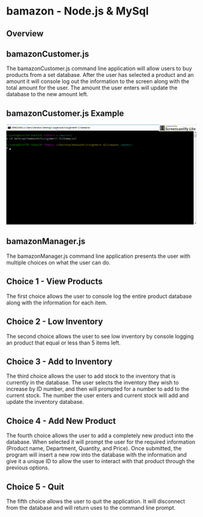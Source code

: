 # bamazon - Node.js & MySql

## Overview

## bamazonCustomer.js

The bamazonCustomer.js command line application will allow users to buy products from a set database. After the user has selected a product and an amount it will console log out the information to the screen along with the total amount for the user. The amount the user enters will update the database to the new amount left.

## bamazonCustomer.js Example

![bamacustomer.js example](https://raw.githubusercontent.com/bh68484/bamazon/master/gif_examples/bamazonCustomer.gif)

## bamazonManager.js

The bamazonManager.js command line application presents the user with multiple choices on what the user can do.

## Choice 1 - View Products

The first choice allows the user to console log the entire product database along with the information for each item.

## Choice 2 - Low Inventory

The second choice allows the user to see low inventory by console logging an product that equal or less than 5 items left.

## Choice 3 - Add to Inventory

The third choice allows the user to add stock to the inventory that is currently in the database. The user selects the inventory they wish to increase by ID number, and then will prompted for a number to add to the current stock. The number the user enters and current stock will add and update the inventory database.

## Choice 4 - Add New Product

The fourth choice allows the user to add a completely new product into the database. When selected it will prompt the user for the required information (Product name, Department, Quantity, and Price). Once submitted, the program will insert a new row into the database with the information and give it a unique ID to allow the user to interact with that product through the previous options.

## Choice 5 - Quit

The fifth choice allows the user to quit the application. It will disconnect from the database and will return uses to the command line prompt.
